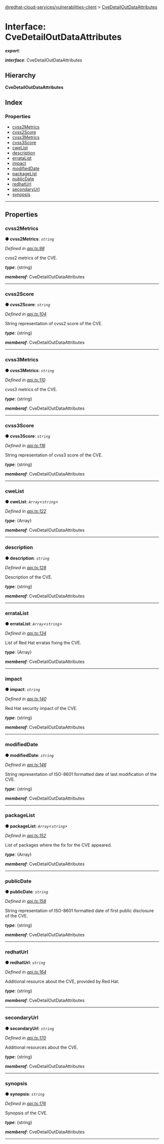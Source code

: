 [@redhat-cloud-services/vulnerabilities-client](../README.md) > [CveDetailOutDataAttributes](../interfaces/cvedetailoutdataattributes.md)

# Interface: CveDetailOutDataAttributes

*__export__*: 

*__interface__*: CveDetailOutDataAttributes

## Hierarchy

**CveDetailOutDataAttributes**

## Index

### Properties

* [cvss2Metrics](cvedetailoutdataattributes.md#cvss2metrics)
* [cvss2Score](cvedetailoutdataattributes.md#cvss2score)
* [cvss3Metrics](cvedetailoutdataattributes.md#cvss3metrics)
* [cvss3Score](cvedetailoutdataattributes.md#cvss3score)
* [cweList](cvedetailoutdataattributes.md#cwelist)
* [description](cvedetailoutdataattributes.md#description)
* [errataList](cvedetailoutdataattributes.md#erratalist)
* [impact](cvedetailoutdataattributes.md#impact)
* [modifiedDate](cvedetailoutdataattributes.md#modifieddate)
* [packageList](cvedetailoutdataattributes.md#packagelist)
* [publicDate](cvedetailoutdataattributes.md#publicdate)
* [redhatUrl](cvedetailoutdataattributes.md#redhaturl)
* [secondaryUrl](cvedetailoutdataattributes.md#secondaryurl)
* [synopsis](cvedetailoutdataattributes.md#synopsis)

---

## Properties

<a id="cvss2metrics"></a>

###  cvss2Metrics

**● cvss2Metrics**: *`string`*

*Defined in [api.ts:98](https://github.com/RedHatInsights/javascript-clients/blob/master/packages/vulnerabilities/api.ts#L98)*

cvss2 metrics of the CVE.

*__type__*: {string}

*__memberof__*: CveDetailOutDataAttributes

___
<a id="cvss2score"></a>

###  cvss2Score

**● cvss2Score**: *`string`*

*Defined in [api.ts:104](https://github.com/RedHatInsights/javascript-clients/blob/master/packages/vulnerabilities/api.ts#L104)*

String representation of cvss2 score of the CVE.

*__type__*: {string}

*__memberof__*: CveDetailOutDataAttributes

___
<a id="cvss3metrics"></a>

###  cvss3Metrics

**● cvss3Metrics**: *`string`*

*Defined in [api.ts:110](https://github.com/RedHatInsights/javascript-clients/blob/master/packages/vulnerabilities/api.ts#L110)*

cvss3 metrics of the CVE.

*__type__*: {string}

*__memberof__*: CveDetailOutDataAttributes

___
<a id="cvss3score"></a>

###  cvss3Score

**● cvss3Score**: *`string`*

*Defined in [api.ts:116](https://github.com/RedHatInsights/javascript-clients/blob/master/packages/vulnerabilities/api.ts#L116)*

String representation of cvss3 score of the CVE.

*__type__*: {string}

*__memberof__*: CveDetailOutDataAttributes

___
<a id="cwelist"></a>

###  cweList

**● cweList**: *`Array`<`string`>*

*Defined in [api.ts:122](https://github.com/RedHatInsights/javascript-clients/blob/master/packages/vulnerabilities/api.ts#L122)*

*__type__*: {Array}

*__memberof__*: CveDetailOutDataAttributes

___
<a id="description"></a>

###  description

**● description**: *`string`*

*Defined in [api.ts:128](https://github.com/RedHatInsights/javascript-clients/blob/master/packages/vulnerabilities/api.ts#L128)*

Description of the CVE.

*__type__*: {string}

*__memberof__*: CveDetailOutDataAttributes

___
<a id="erratalist"></a>

###  errataList

**● errataList**: *`Array`<`string`>*

*Defined in [api.ts:134](https://github.com/RedHatInsights/javascript-clients/blob/master/packages/vulnerabilities/api.ts#L134)*

List of Red Hat erratas fixing the CVE.

*__type__*: {Array}

*__memberof__*: CveDetailOutDataAttributes

___
<a id="impact"></a>

###  impact

**● impact**: *`string`*

*Defined in [api.ts:140](https://github.com/RedHatInsights/javascript-clients/blob/master/packages/vulnerabilities/api.ts#L140)*

Red Hat security impact of the CVE.

*__type__*: {string}

*__memberof__*: CveDetailOutDataAttributes

___
<a id="modifieddate"></a>

###  modifiedDate

**● modifiedDate**: *`string`*

*Defined in [api.ts:146](https://github.com/RedHatInsights/javascript-clients/blob/master/packages/vulnerabilities/api.ts#L146)*

String representation of ISO-8601 formatted date of last modification of the CVE.

*__type__*: {string}

*__memberof__*: CveDetailOutDataAttributes

___
<a id="packagelist"></a>

###  packageList

**● packageList**: *`Array`<`string`>*

*Defined in [api.ts:152](https://github.com/RedHatInsights/javascript-clients/blob/master/packages/vulnerabilities/api.ts#L152)*

List of packages where the fix for the CVE appeared.

*__type__*: {Array}

*__memberof__*: CveDetailOutDataAttributes

___
<a id="publicdate"></a>

###  publicDate

**● publicDate**: *`string`*

*Defined in [api.ts:158](https://github.com/RedHatInsights/javascript-clients/blob/master/packages/vulnerabilities/api.ts#L158)*

String representation of ISO-8601 formatted date of first public disclosure of the CVE.

*__type__*: {string}

*__memberof__*: CveDetailOutDataAttributes

___
<a id="redhaturl"></a>

###  redhatUrl

**● redhatUrl**: *`string`*

*Defined in [api.ts:164](https://github.com/RedHatInsights/javascript-clients/blob/master/packages/vulnerabilities/api.ts#L164)*

Additional resource about the CVE, provided by Red Hat.

*__type__*: {string}

*__memberof__*: CveDetailOutDataAttributes

___
<a id="secondaryurl"></a>

###  secondaryUrl

**● secondaryUrl**: *`string`*

*Defined in [api.ts:170](https://github.com/RedHatInsights/javascript-clients/blob/master/packages/vulnerabilities/api.ts#L170)*

Additional resources about the CVE.

*__type__*: {string}

*__memberof__*: CveDetailOutDataAttributes

___
<a id="synopsis"></a>

###  synopsis

**● synopsis**: *`string`*

*Defined in [api.ts:176](https://github.com/RedHatInsights/javascript-clients/blob/master/packages/vulnerabilities/api.ts#L176)*

Synopsis of the CVE.

*__type__*: {string}

*__memberof__*: CveDetailOutDataAttributes

___


